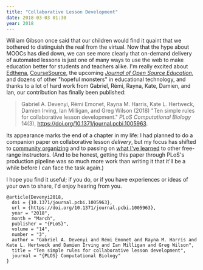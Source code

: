 ```yaml
---
title: "Collaborative Lesson Development"
date: 2018-03-03 01:30
year: 2018
---
```


William Gibson once said that our children would find it quaint that
we bothered to distinguish the real from the virtual.  Now that the
hype about MOOCs has died down, we can see more clearly that on-demand
delivery of automated lessons is just one of many ways to use the web
to make education better for students and teachers alike.  I'm really
excited about [Edthena](https://www.edthena.com/),
[CourseSource](https://www.coursesource.org/), the upcoming *[Journal
of Open Source Education](http://jose.theoj.org/)*, and dozens of
other "hopeful monsters" in educational technology, and thanks to a
lot of hard work from Gabriel, Rémi, Rayna, Kate, Damien, and Ian, our
contribution has finally been published:

> Gabriel A. Devenyi, Rémi Emonet, Rayna M. Harris, Kate L. Hertweck,
> Damien Irving, Ian Milligan, and Greg Wilson (2018) "Ten simple
> rules for collaborative lesson development." *PLoS Computational
> Biology* 14(3), https://doi.org/10.1371/journal.pcbi.1005963.

Its appearance marks the end of a chapter in my life: I had planned to
do a companion paper on collaborative lesson *delivery*, but my focus
has shifted to [community organizing](http://teachtogether.tech) and
to passing on [what I've learned](https://teachtogether.tech/) to
other free-range instructors.  (And to be honest, getting this paper
through PLoS's production pipeline was so much more work than writing
it that it'll be a while before I can face the task again.)

I hope you find it useful; if you do, or if you have experiences or
ideas of your own to share, I'd enjoy hearing from you.

```
@article{Devenyi2018,
  doi = {10.1371/journal.pcbi.1005963},
  url = {https://doi.org/10.1371/journal.pcbi.1005963},
  year = "2018",
  month = "March",
  publisher = "{PLoS}",
  volume = "14",
  number = "3",
  author = "Gabriel A. Devenyi and Rémi Emonet and Rayna M. Harris and Kate L. Hertweck and Damien Irving and Ian Milligan and Greg Wilson",
  title = "Ten simple rules for collaborative lesson development",
  journal = "{PLOS} Computational Biology"
}
```

